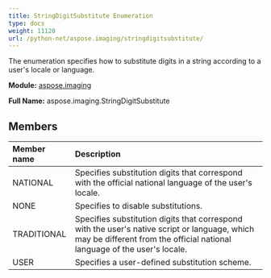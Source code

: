 ```yaml
---
title: StringDigitSubstitute Enumeration
type: docs
weight: 11120
url: /python-net/aspose.imaging/stringdigitsubstitute/
---
```


The enumeration specifies how to substitute digits in a string according to a user's locale or language.

**Module:** [aspose.imaging](/imaging/python-net/aspose.imaging/)

**Full Name:** aspose.imaging.StringDigitSubstitute

## **Members**
| **Member name** | **Description** |
| :- | :- |
| NATIONAL | Specifies substitution digits that correspond with the official national language of the user's locale. |
| NONE | Specifies to disable substitutions. |
| TRADITIONAL | Specifies substitution digits that correspond with the user's native script or language, which may be different from the official national language of the user's locale. |
| USER | Specifies a user-defined substitution scheme. |
